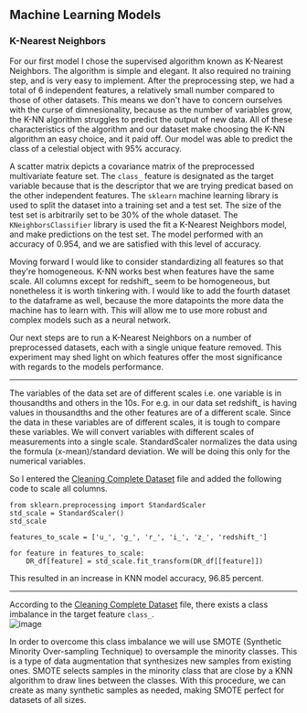 ## Machine Learning Models

### K-Nearest Neighbors  
For our first model I chose the supervised algorithm known as K-Nearest Neighbors. The algorithm is simple and elegant. It also required no training step, and is very easy to implement. After the preprocessing step, we had a total of 6 independent features, a relatively small number compared to those of other datasets. This means we don't have to concern ourselves with the curse of dimnesionality, because as the number of variables grow, the K-NN algorithm struggles to predict the output of new data. All of these characteristics of the algorithm and our dataset make choosing the K-NN algorithm an easy choice, and it paid off. Our model was able to predict the class of a celestial object with 95% accuracy.

A scatter matrix depicts a covariance matrix of the preprocessed multivariate feature set. The `class_` feature is designated as the target variable because that is the descriptor that we are trying predicat based on the other independent features. The `sklearn` machine learning library is used to split the dataset into a training set and a test set. The size of the test set is arbitrarily set to be 30% of the whole dataset. The `KNeighborsClassifier` library is used the fit a K-Nearest Neighbors model, and make predictions on the test set. The model performed with an accuracy of 0.954, and we are satisfied with this level of accuracy.

Moving forward I would like to consider standardizing all features so that they're homogeneous. K-NN works best when features have the same scale. All columns except for redshift_ seem to be homogeneous, but nonetheless it is worth tinkering with. I would like to add the fourth dataset to the dataframe as well, because the more datapoints the more data the machine has to learn with. This will allow me to use more robust and complex models such as a neural network.

Our next steps are to run a K-Nearest Neighbors on a number of preprocessed datasets, each with a single unique feature removed. This experiment may shed light on which features offer the most significance with regards to the models performance. 

---

The variables of the data set are of different scales i.e. one variable is in thousandths and others in the 10s. For e.g. in our data set redshift_ is having values in thousandths and the other features are of a different scale. Since the data in these variables are of different scales, it is tough to compare these variables. We will convert variables with different scales of measurements into a single scale. StandardScaler normalizes the data using the formula (x-mean)/standard deviation. We will be doing this only for the numerical variables.  

So I entered the [Cleaning Complete Dataset]() file and added the following code to scale all columns.  
```
from sklearn.preprocessing import StandardScaler
std_scale = StandardScaler()
std_scale

features_to_scale = ['u_', 'g_', 'r_', 'i_', 'z_', 'redshift_']

for feature in features_to_scale:
    DR_df[feature] = std_scale.fit_transform(DR_df[[feature]])
```  
This resulted in an increase in KNN model accuracy, 96.85 percent.

---

According to the [Cleaning Complete Dataset](https://github.com/NASAResearchProject/NASA_Project/blob/Amir-branch/ETL/Cleaning%20Complete%20Dataset.ipynb) file, there exists a class imbalance in the target feature `class_`.  
![image](https://user-images.githubusercontent.com/68082808/103785920-c382f780-5009-11eb-81d4-5067d57fe778.png)  

In order to overcome this class imbalance we will use SMOTE (Synthetic Minority Over-sampling Technique) to oversample the minority classes. This is a type of data augmentation that synthesizes new samples from existing ones. SMOTE selects samples in the minority class that are close by a KNN algorithm to draw lines between the classes. With this procedure, we can create as many synthetic samples as needed, making SMOTE perfect for datasets of all sizes. 
